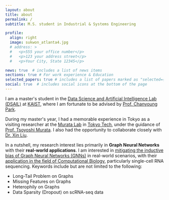 ```yaml
---
layout: about
title: about
permalink: /
subtitle: M.S. student in Industrial & Systems Engineering

profile:
  align: right
  image: sukwon_atlanta4.jpg
  # address: >
  #   <p>555 your office number</p>
  #   <p>123 your address street</p>
  #   <p>Your City, State 12345</p>

news: true  # includes a list of news items
sections: true # For work experience & Education
selected_papers: true # includes a list of papers marked as "selected={true}"
social: true  # includes social icons at the bottom of the page
---
```


I am a master's student in the [Data Science and Artificial Intelligence Lab (DSAIL)](http://dsail.kaist.ac.kr) at [KAIST](https://www.kaist.ac.kr/en/), where I am fortunate to be advised by [Prof. Chanyoung Park](http://dsail.kaist.ac.kr/professor/).

During my master's year, I had a memorable experience in Tokyo as a visiting researcher at the [Murata Lab](http://www.net.c.titech.ac.jp/index.html) in [Tokyo Tech](https://www.titech.ac.jp/english), under the guidance of [Prof. Tsoyoshi Murata](http://www.net.c.titech.ac.jp/murata.html). I also had the opportunity to collaborate closely with [Dr. Xin Liu](https://staff.aist.go.jp/xin.liu/).

In a nutshell, my research interest lies primarily in **Graph Neural Networks** with their **real-world applications**. I am interested in <u>mitigating the inductive bias of Graph Neural Networks (GNNs)</u> in real-world scenarios, with their <u>application in the field of Computational Biology</u>, particularly single-cell RNA sequencing. Keywords include but are not limited to the following:

- Long-Tail Problem on Graphs
- Missing Features on Graphs
- Heterophily on Graphs
- Data Sparsity (Dropout) on scRNA-seq data

<!-- 
My research interest lies primarily in ***Graph Neural Networks* in <span style='background-color:#fff5b1'>real-world scenarios</span> and their fundamental <span style='background-color:#F7DDBE'>weakness</span>**. -->

<!-- - <span style='background-color:#fff5b1'>**Long-Tailedness**</span> (Everything, literally *everything* is long-tailed!)
- <span style='background-color:#fff5b1'>**Missing Features**</span> (In real-world, only partial features are available!)
- <span style='background-color:#F7DDBE'>**Heterophily**</span> (Real-world graphs are not always homophilous!)
- <span style='background-color:#F7DDBE'>**Oversmoothing**</span> (Is 2 or 3 layers enough?) -->


